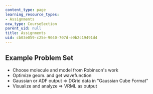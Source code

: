 ```yaml
---
content_type: page
learning_resource_types:
- Assignments
ocw_type: CourseSection
parent_uid: null
title: Assignments
uid: cb03e059-c25e-9040-707d-e9b2c19491d4
---
```


Example Problem Set
-------------------

*   Choose molecule and model from Robinson's work
*   Optimize geom. and get wavefunction
*   Gaussian or ADF output => DGrid data in "Gaussian Cube Format"
*   Visualize and analyze => VRML as output